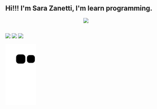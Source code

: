 ##  Hi!!! I'm Sara Zanetti, I'm learn programming.
<div align="center">
  <a href="https://github.com/SZtti">
  <img height="180em" src="https://github-readme-stats.vercel.app/api?username=SZtti&show_icons=true&theme=dark&include_all_commits=true&count_private=true"/>
</div>
 
  ##
 
<div>
  <a href="https://www.instagram.com/sarazanetti6858/" target="_blank"><img src="https://img.shields.io/badge/-Instagram-%23E4405F?style=for-the- badge&logo=instagram&logoColor=white" target="_blank"></a>
 	<a href="https://www.twitch.tv/saraz25" target="_blank"><img src="https://img.shields.io/badge/Twitch-9146FF?style=for-the- badge&logo=twitch&logoColor=white" target="_blank"></a>
  <a href = "mailto:sarazanetti25@gmail.com"><img src="https://img.shields.io/badge/-Gmail-%23333?style=for-the-badge&logo=gmail&logoColor=white" destino ="_blank"></a>

  ![ Animação de cobra ](https://github.com/rafaballerini/rafaballerini/blob/output/github-contribution-grid-snake.svg)
  
</div>
